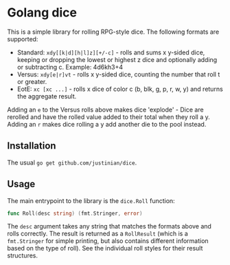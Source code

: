 # Golang dice

This is a simple library for rolling RPG-style dice. The following formats are supported:

* Standard: `xdy[[k|d][h|l]z][+/-c]` - rolls and sums x y-sided dice, keeping or dropping the lowest or highest z dice and optionally adding or subtracting c. Example: 4d6kh3+4
* Versus: `xdy[e|r]vt` - rolls x y-sided dice, counting the number that roll t or greater.
* EotE: `xc [xc ...]` - rolls x dice of color c (b, blk, g, p, r, w, y) and returns the aggregate result.

Adding an `e` to the Versus rolls above makes dice 'explode' - Dice are rerolled and have the 
rolled value added to their total when they roll a y. Adding an `r` makes dice rolling a y add another die
to the pool instead.

## Installation

The usual `go get github.com/justinian/dice`.

## Usage

The main entrypoint to the library is the `dice.Roll` function:

```go
func Roll(desc string) (fmt.Stringer, error)
```

The `desc` argument takes any string that matches the formats above and rolls
correctly. The result is returned as a `RollResult` (which is a `fmt.Stringer`
for simple printing, but also contains different information based on the type
of roll). See the individual roll styles for their result structures.
